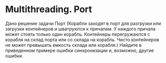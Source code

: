 # Multithreading. Port

Дано решение задачи Порт (Корабли заходят в порт для разгрузки или загрузки контейнеров и шватруются к причалам. 
У каждого причала может стоять только один корабль. Контейнеры перегружаются с корабля на склад порта или со склада
на корабль. Чисто контейнеров не может превышать емкость склада или корабля.) Найдите в приведенном примере ошибки
синхронизации и, возможно, другие ошибки.